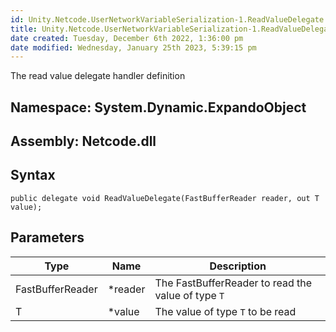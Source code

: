 ```yaml
---
id: Unity.Netcode.UserNetworkVariableSerialization-1.ReadValueDelegate
title: Unity.Netcode.UserNetworkVariableSerialization-1.ReadValueDelegate
date created: Tuesday, December 6th 2022, 1:36:00 pm
date modified: Wednesday, January 25th 2023, 5:39:15 pm
---
```


<div class="markdown level0 summary">

The read value delegate handler definition

</div>

<div class="markdown level0 conceptual">

</div>

## **Namespace**: System.Dynamic.ExpandoObject

## **Assembly**: Netcode.dll

## Syntax

``` lang-csharp
public delegate void ReadValueDelegate(FastBufferReader reader, out T value);
```

## Parameters

| Type             | Name     | Description                                        |
|------------------|----------|----------------------------------------------------|
| FastBufferReader | \*reader | The FastBufferReader to read the value of type `T` |
| T                | \*value  | The value of type `T` to be read                   |
